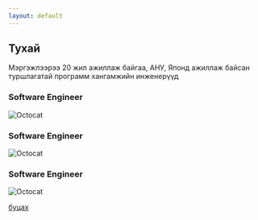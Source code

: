```yaml
---
layout: default
---
```


## Тухай

Мэргэжлээрээ 20 жил ажиллаж байгаа, АНУ, Японд ажиллаж байсан туршлагатай программ хангамжийн инженерүүд

### Software Engineer

![Octocat](https://github.githubassets.com/images/icons/emoji/octocat.png)

### Software Engineer

![Octocat](https://github.githubassets.com/images/icons/emoji/octocat.png)

### Software Engineer

![Octocat](https://github.githubassets.com/images/icons/emoji/octocat.png)

[буцах](./)
